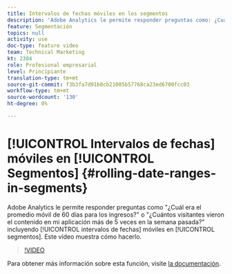 ```yaml
---
title: Intervalos de fechas móviles en los segmentos
description: 'Adobe Analytics le permite responder preguntas como: ¿Cuál era el promedio móvil de 60 días para los ingresos? o - ¿Cuántos visitantes vieron el contenido en mi aplicación más de 5 veces en la semana pasada? al incluir intervalos de fechas móviles en los segmentos. Este vídeo muestra cómo hacerlo.'
feature: Segmentación
topics: null
activity: use
doc-type: feature video
team: Technical Marketing
kt: 2304
role: Profesional empresarial
level: Principiante
translation-type: tm+mt
source-git-commit: f3b3fa7d91b0cb21005b57768ca23ed6700fcc03
workflow-type: tm+mt
source-wordcount: '130'
ht-degree: 0%

---
```



# [!UICONTROL Intervalos de fechas] móviles en [!UICONTROL Segmentos] {#rolling-date-ranges-in-segments}

Adobe Analytics le permite responder preguntas como &quot;¿Cuál era el promedio móvil de 60 días para los ingresos?&quot; o &quot;¿Cuántos visitantes vieron el contenido en mi aplicación más de 5 veces en la semana pasada?&quot; incluyendo [!UICONTROL intervalos de fechas] móviles en [!UICONTROL segmentos]. Este vídeo muestra cómo hacerlo.

>[!VIDEO](https://video.tv.adobe.com/v/25403/?quality=12)

Para obtener más información sobre esta función, visite [la documentación](https://marketing.adobe.com/resources/help/en_US/analytics/segment/index.html?f=seg_build_ui).
